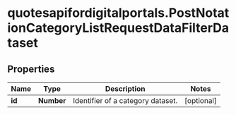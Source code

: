 # quotesapifordigitalportals.PostNotationCategoryListRequestDataFilterDataset

## Properties

Name | Type | Description | Notes
------------ | ------------- | ------------- | -------------
**id** | **Number** | Identifier of a category dataset. | [optional] 



